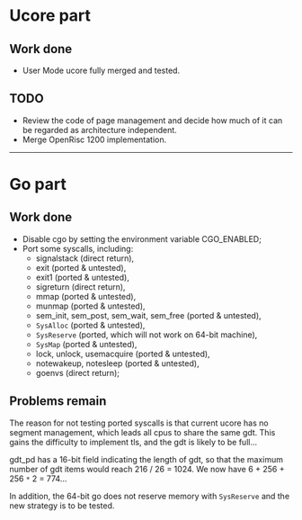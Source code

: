 # Ucore part #

## Work done ##

  * User Mode ucore fully merged and tested.

## TODO ##

  * Review the code of page management and decide how much of it can be regarded as architecture independent.
  * Merge OpenRisc 1200 implementation.


---


# Go part #

## Work done ##

  * Disable cgo by setting the environment variable CGO\_ENABLED;
  * Port some syscalls, including:
    * signalstack (direct return),
    * exit (ported & untested),
    * exit1 (ported & untested),
    * sigreturn (direct return),
    * mmap (ported & untested),
    * munmap (ported & untested),
    * sem\_init, sem\_post, sem\_wait, sem\_free (ported & untested),
    * `SysAlloc` (ported & untested),
    * `SysReserve` (ported, which will not work on 64-bit machine),
    * `SysMap` (ported & untested),
    * lock, unlock, usemacquire (ported & untested),
    * notewakeup, notesleep (ported & untested),
    * goenvs (direct return);

## Problems remain ##

The reason for not testing ported syscalls is that current ucore has no segment management, which leads all cpus to share the same gdt.  This gains the difficulty to implement tls, and the gdt is likely to be full...

gdt\_pd has a 16-bit field indicating the length of gdt, so that the maximum number of gdt items would reach 216 / 26 = 1024.  We now have 6 + 256 + 256 `*` 2 = 774...

In addition, the 64-bit go does not reserve memory with `SysReserve` and the new strategy is to be tested.